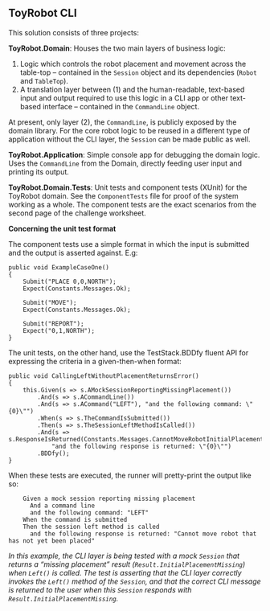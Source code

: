 ## ToyRobot CLI

This solution consists of three projects:

**ToyRobot.Domain**: Houses the two main layers of business logic:

1) Logic which controls the robot placement and movement across the table-top – contained in the `Session` object and its dependencies (`Robot` and `TableTop`).
2) A translation layer between (1) and the human-readable, text-based input and output required to use this logic in a CLI app or other text-based interface – contained in the `CommandLine` object.

At present, only layer (2), the `CommandLine`, is publicly exposed by the domain library. For the core robot logic to be reused in a different type of application without the CLI layer, the `Session` can be made public as well.

**ToyRobot.Application**: Simple console app for debugging the domain logic. Uses the `CommandLine` from the Domain, directly feeding user input and printing its output.

**ToyRobot.Domain.Tests**: Unit tests and component tests (XUnit) for the ToyRobot domain. See the `ComponentTests` file for proof of the system working as a whole. The component tests are the exact scenarios from the second page of the challenge worksheet.

**Concerning the unit test format**

The component tests use a simple format in which the input is submitted and the output is asserted against. E.g:

```[Fact]
public void ExampleCaseOne()
{
    Submit("PLACE 0,0,NORTH");
    Expect(Constants.Messages.Ok);

    Submit("MOVE");
    Expect(Constants.Messages.Ok);

    Submit("REPORT");
    Expect("0,1,NORTH");
}
```

The unit tests, on the other hand, use the TestStack.BDDfy fluent API for expressing the criteria in a given-then-when format:

```[BddfyFact]
public void CallingLeftWithoutPlacementReturnsError()
{
    this.Given(s => s.AMockSessionReportingMissingPlacement())
        .And(s => s.ACommandLine())
        .And(s => s.ACommand("LEFT"), "and the following command: \"{0}\"")
        .When(s => s.TheCommandIsSubmitted())
        .Then(s => s.TheSessionLeftMethodIsCalled())
        .And(s => s.ResponseIsReturned(Constants.Messages.CannotMoveRobotInitialPlacementMissing),
            "and the following response is returned: \"{0}\"")
        .BDDfy();
}
```

When these tests are executed, the runner will pretty-print the output like so:

```Scenario: Calling left without placement returns error
   	Given a mock session reporting missing placement
   	  And a command line
   	  and the following command: "LEFT"
   	When the command is submitted
   	Then the session left method is called
   	  and the following response is returned: "Cannot move robot that has not yet been placed"
```

*In this example, the CLI layer is being tested with a mock `Session` that returns a “missing placement” result (`Result.InitialPlacementMissing`) when `Left()` is called. The test is asserting that the CLI layer correctly invokes the `Left()` method of the `Session`, and that the correct CLI message is returned to the user when this `Session` responds with `Result.InitialPlacementMissing`.*
